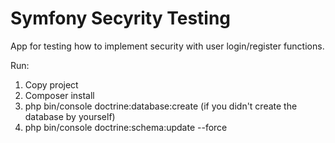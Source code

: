 Symfony Secyrity Testing
========================
App for testing how to implement security with user login/register functions.

Run:
  1. Copy project
  2. Composer install
  3. php bin/console doctrine:database:create (if you didn't create the database by yourself)
  4. php bin/console doctrine:schema:update --force
